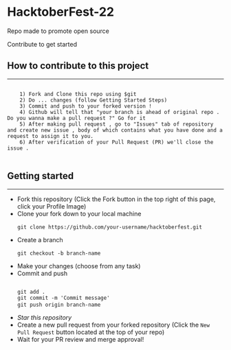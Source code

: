 # HacktoberFest-22

Repo made to promote open source

Contribute to get started

<h2>How to contribute to this project</h2>
<hr/>
<pre>
<code>
    1) Fork and Clone this repo using $git
    2) Do ... changes (follow Getting Started Steps)
    3) Commit and push to your forked version !
    4) Github will tell that "your branch is ahead of original repo . Do you wanna make a pull request ?" Go for it
    5) After making pull request , go to "Issues" tab of repository and create new issue , body of which contains what you have done and a request to assign it to you.
    6) After verification of your Pull Request (PR) we'll close the issue .
</code>
</pre>

<h2>Getting started</h2>
<hr/>
<ul>
<li>Fork this repository (Click the Fork button in the top right of this page, click your Profile Image)</li>
<li>Clone your fork down to your local machine <br/> <pre><code>git clone https://github.com/your-username/hacktoberfest.git</code> </pre> </li>
<li>Create a branch<br/> <pre><code>git checkout -b branch-name</code> </pre> </li>
<li>Make your changes (choose from any task)</li>
<li>Commit and push<br/> <pre><code>
git add .
git commit -m 'Commit message'
git push origin branch-name</code> </pre> </li>
<li><em>Star this repository</em> </li>
<li>Create a new pull request from your forked repository (Click the <code>New Pull Request</code> button located at the top of your repo)</li>
<li>Wait for your PR review and merge approval!</li>
</ul>
